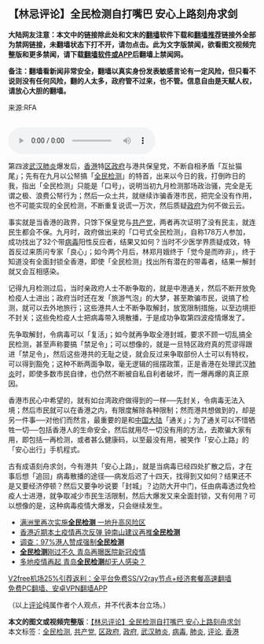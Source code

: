  <h2>【林忌评论】全民检测自打嘴巴 安心上路刻舟求剑</h2> <p class="notice"><b>大陆网友注意：本文中的链接除此处和文末的<a href="https://github.com/bannedbook/fanqiang" >翻墙</a>软件下载和<a href="https://github.com/killgcd/justmysocks/blob/master/README.md">翻墙推荐</a>链接外全部为禁网链接，未翻墙状态下打不开，请勿点击。此为文字版禁闻，欲看图文视频完整版和更多禁闻，请下载<a href="https://github.com/bannedbook/fanqiang">翻墙软件或APP</a>后翻墙上禁闻网。</p><p>备注：翻墙看新闻非常安全，翻墙以真实身份发表敏感言论有一定风险，但只看不说则没有任何风险，翻的人太多，政府管不过来，也不管。信息自由是天赋人权，请放心大胆的翻墙。</b></p>  <div class="entry"> <p>来源:RFA</p> <p><br /> <audio controls="controls" preload="metadata" src="https://www.rfa.org/cantonese/commentaries/kl/com-11302020100608.html/@@stream" type="audio/mpeg"><br /> </audio></p>  <p>第四波<a href="https://www.bannedbook.org/bnews/tag/%e6%ad%a6%e6%b1%89%e8%82%ba%e7%82%8e/" class="st_tag internal_tag" rel="tag" title="标签 武汉肺炎 下的日志">武汉肺炎</a>爆发后，<a href="https://www.bannedbook.org/bnews/tag/%e9%a6%99%e6%b8%af/" class="st_tag internal_tag" rel="tag" title="标签 香港 下的日志">香港</a>特<a href="https://www.bannedbook.org/bnews/tag/%E5%8C%BA%E6%94%BF%E5%BA%9C/" class="st_tag internal_tag" rel="tag" title="标签 区政府 下的日志">区政府</a>与港共保皇党，不断自相矛盾「互扯猫尾」；先有在九月以公帑搞「<a href="https://www.bannedbook.org/bnews/tag/%E5%85%A8%E6%B0%91%E6%A3%80%E6%B5%8B/" class="st_tag internal_tag" rel="tag" title="标签 全民检测 下的日志">全民检测</a>」的特首，出来以今日的我，打倒昨日的我，指出「全民检测」只能是「口号」，说明当初九月检测那场政治骚，完全是无谓之极、浪费公帑行为；然后一众土共，就继续诈骗香港市民，把完全没有作用，也不可能实现的全民检测，不断重复说谎一万次，然后质疑<a href="https://www.bannedbook.org/bnews/tag/%e6%94%bf%e5%ba%9c/" class="st_tag internal_tag" rel="tag" title="标签 政府 下的日志">政府</a>为何不做云云。</p> <p>事实就是当香港的政界，只馀下保皇党与<a href="https://www.bannedbook.org/bnews/tag/%e5%85%b1%e4%ba%a7%e5%85%9a/" class="st_tag internal_tag" rel="tag" title="标签 共产党 下的日志">共产党</a>，两者再次证明了没有民主，就连民生都会不保。九月时，政府做出来的「口号式全民检测」，自称178万人参加，成功找出了32个带<a href="https://www.bannedbook.org/bnews/tag/%e7%97%85%e6%af%92/" class="st_tag internal_tag" rel="tag" title="标签 病毒 下的日志">病毒</a>阳性反应者，结果又如何？当时不少医学界质疑成效，特首反过来质问专家「良心」；如今两个月后，林郑月娥终于「觉今是而昨非」，终于知道没有全面封锁全香港，即使「全民检测」找出所有潜在的带毒者，结果一解封就又会互相感染。</p>  <p>记得九月检测过后，当时亲政府人士不断争取的，就是中港通关，然后不断开放免检疫人士进出；政府当时还在发「旅游气泡」的大梦，甚至欺骗市民，说搞了检测，就可以去外地旅行；这些港共人士不断争取解封，放宽限制措施，以至边境拒不封关；这些免检疫人士把病毒带入境散播，于是成功争取第四波疫情爆发了。</p> <p>先争取解封，令病毒可以「复活」；如今就再争取全港封城，要求不顾一切乱搞全民检测，甚至声称要搞「禁足令」；可以想像的，就是一旦特区政府真的荒谬得跟进「禁足令」，然后这些港共的无耻之徒，就会反过来争取部份人士可以有特权，可以得到豁免；这种不断两面争取，毫无逻辑的摇摆政策，正是香港在处理武汉<a href="https://www.bannedbook.org/bnews/tag/%e8%82%ba%e7%82%8e/" class="st_tag internal_tag" rel="tag" title="标签 肺炎 下的日志">肺炎</a>时，即使多数市民自律，也仍然不断被自私自利者破坏，而一爆再爆的真正原因。</p>  <p>香港市民心中希望的，就有如台湾政府做得到的一样──先封关，令病毒无法入境；然后市民就可以在香港之内，有限度解除各种限制；然而港共想做到的，却是另一件事──对他们而然言，最重要的是和<span class='wp_keywordlink_affiliate'><a href="https://www.bannedbook.org/" title="中国" target="_blank">中国</a></span><span class='wp_keywordlink_affiliate'><a href="https://www.bannedbook.org/" title="大陆" target="_blank">大陆</a></span>「通关」；为了通关可以不惜牺牲一切──包括香港人的生命安全，然后就用尽一切没有用的方法，去欺骗大家有用，即包括一再检测，或者甚么健康码，以至最没有用，被笑作「安心上路」的「安心出行」手机程式。</p> <p>古有成语刻舟求剑，今有港共「安心上路」，就是当病毒已经四处扩散之后，才在事后想「追回」病毒散播的途径──病发后迟了十四天，找得到又如何？结果还不是又要经济停顿？然后又要争吵说要「封城」？边防大开中门，任由病毒透过免检疫人士进港，就争取减少市民生活限制，然后大爆发又来全面封锁，又有何用？可以想像的是，这种病毒疫情大爆发，只会继续发生。</p>  <ul class='op-related-articles' title='相关阅读'> <li><a href='https://www.bannedbook.org/bnews/cbnews/20201202/1440846.html' target='_blank'>满洲里再次实施<b>全民检测</b> 一地升高风险区</a></li> <li><a href='https://www.bannedbook.org/bnews/ssgc/20201129/1438842.html' target='_blank'>香港近期本土疫情再次反弹 钟南山建议再推<b>全民检测</b></a></li> <li><a href='https://www.bannedbook.org/bnews/baitai/20201127/1438174.html' target='_blank'>调查：97%港人赞成强制<b>全民检测</b></a></li> <li><a href='https://www.bannedbook.org/bnews/ssgc/20201030/1423027.html' target='_blank'><b>全民检测</b>刚过不久 青岛再曝医院新冠疫情</a></li> <li><a href='https://www.bannedbook.org/bnews/taiwannews/20201018/1416013.html' target='_blank'>多地疫情再起 青岛<b>全民检测</b>却无人感染？</a></li> </ul> <p class="texttj"> <a href="https://www.bannedbook.org/forum23/topic22702.html" target="_blank">V2free机场25%引荐返利：全平台免费SS/V2ray节点+经济套餐高速翻墙</a><br/> <a href="https://github.com/bannedbook/fanqiang/wiki/%E7%A6%81%E9%97%BB%E7%BD%91%E5%AE%89%E5%8D%93%E7%BF%BB%E5%A2%99%E6%96%B0%E9%97%BBAPP" target="_blank">免费PC翻墙、安卓VPN翻墙APP</a></p><p>（以上<span class='wp_keywordlink_affiliate'><a href="https://www.bannedbook.org/bnews/comments/" title="新闻评论" target="_blank">评论</a></span>纯属作者个人观点，并不代表本台立场。）</p><a name='sharetosocial'></a>       <div><b>本文的图文或视频完整版</b>：<a href='https://www.bannedbook.org/bnews/comments/20201216/1448848.html'>【林忌评论】全民检测自打嘴巴 安心上路刻舟求剑</a></div>  </div><!--END ENTRY--> <div class="postfooter"> <div>本文标签：<a href="https://www.bannedbook.org/bnews/tag/%E5%85%A8%E6%B0%91%E6%A3%80%E6%B5%8B/" rel="tag">全民检测</a>, <a href="https://www.bannedbook.org/bnews/tag/%e5%85%b1%e4%ba%a7%e5%85%9a/" rel="tag">共产党</a>, <a href="https://www.bannedbook.org/bnews/tag/%E5%8C%BA%E6%94%BF%E5%BA%9C/" rel="tag">区政府</a>, <a href="https://www.bannedbook.org/bnews/tag/%e6%94%bf%e5%ba%9c/" rel="tag">政府</a>, <a href="https://www.bannedbook.org/bnews/tag/%e6%ad%a6%e6%b1%89%e8%82%ba%e7%82%8e/" rel="tag">武汉肺炎</a>, <a href="https://www.bannedbook.org/bnews/tag/%e7%97%85%e6%af%92/" rel="tag">病毒</a>, <a href="https://www.bannedbook.org/bnews/tag/%e8%82%ba%e7%82%8e/" rel="tag">肺炎</a>, <a href="https://www.bannedbook.org/bnews/tag/%E8%AF%84%E8%AE%BA/" rel="tag">评论</a>, <a href="https://www.bannedbook.org/bnews/tag/%e9%a6%99%e6%b8%af/" rel="tag">香港</a></div>  </div><!--END POSTFOOTER--> 